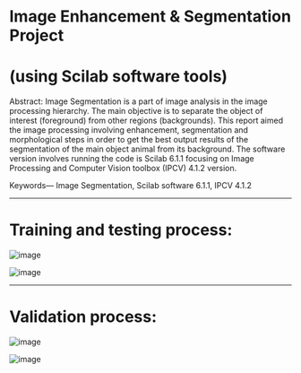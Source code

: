 # Image Enhancement & Segmentation Project 
# (using Scilab software tools)

Abstract: Image Segmentation is a part of image analysis in 
the image processing hierarchy. The main objective is to separate 
the object of interest (foreground) from other regions 
(backgrounds). This report aimed the image processing involving 
enhancement, segmentation and morphological steps in order to 
get the best output results of the segmentation of the main object 
animal from its background. The software version involves
running the code is Scilab 6.1.1 focusing on Image Processing 
and Computer Vision toolbox (IPCV) 4.1.2 version.

Keywords— Image Segmentation, Scilab software 6.1.1,
IPCV 4.1.2

---

# Training and testing process:

![image](https://github.com/sabrinaMKE201073/Image-Segmentation-Scilab-Project-/assets/95947484/096e9ca0-f4e1-4d00-b489-99e6e569a2b3)

![image](https://github.com/sabrinaMKE201073/Image-Segmentation-Scilab-Project-/assets/95947484/221030f8-1cd8-4656-852e-b36db3f12d9d)

---

# Validation process: 

![image](https://github.com/sabrinaMKE201073/Image-Segmentation-Scilab-Project-/assets/95947484/78d554d0-80c3-4cee-b749-10124eeccf88)

![image](https://github.com/sabrinaMKE201073/Image-Segmentation-Scilab-Project-/assets/95947484/a7be43c7-ea48-4385-97ea-f2120b3120eb)
